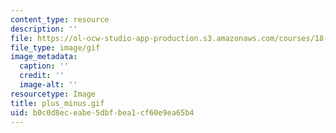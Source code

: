 ```yaml
---
content_type: resource
description: ''
file: https://ol-ocw-studio-app-production.s3.amazonaws.com/courses/18-013a-calculus-with-applications-spring-2005/b0c0d8eceabe5dbfbea1cf60e9ea65b4_plus_minus.gif
file_type: image/gif
image_metadata:
  caption: ''
  credit: ''
  image-alt: ''
resourcetype: Image
title: plus_minus.gif
uid: b0c0d8ec-eabe-5dbf-bea1-cf60e9ea65b4
---
```


